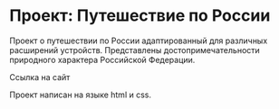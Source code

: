 # **Проект: Путешествие по России**

Проект о путешествии по России адаптированный для различных расширений устройств. Представлены достопримечательности природного характера Российской Федерации.

Ссылка на сайт 

Проект написан на языке html и css.


